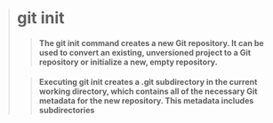 > # git init
>
> > #### The git init command creates a new Git repository. It can be used to convert an existing, unversioned project to a Git repository or initialize a new, empty repository.
>
> > #### Executing git init creates a .git subdirectory in the current working directory, which contains all of the necessary Git metadata for the new repository. This metadata includes subdirectories
